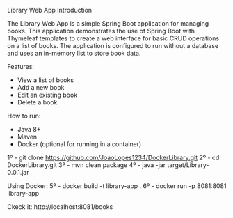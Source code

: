 Library Web App
Introduction 

The Library Web App is a simple Spring Boot application for managing books. This application demonstrates the use of Spring Boot with Thymeleaf templates to create a web interface for basic CRUD operations on a list of books. The application is configured to run without a database and uses an in-memory list to store book data.

Features:
- View a list of books
- Add a new book
- Edit an existing book
- Delete a book

How to run:
 - Java 8+
 - Maven
 - Docker (optional for running in a container)

1º - git clone https://github.com/JoaoLopes1234/DockerLibrary.git
2º - cd DockerLibrary.git
3º - mvn clean package
4º - java -jar target/Library-0.0.1.jar

Using Docker:
5º - docker build -t library-app .
6º - docker run -p 8081:8081 library-app

Ckeck it: http://localhost:8081/books
